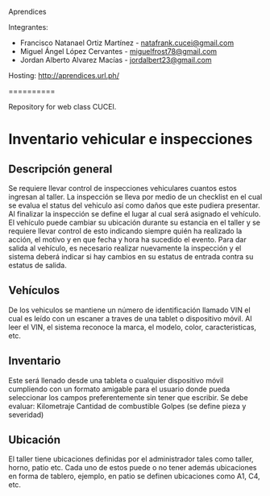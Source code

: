 Aprendices

Integrantes:
* Francisco Natanael Ortiz Martínez - natafrank.cucei@gmail.com
* Miguel Ángel López Cervantes - miguelfrost78@gmail.com
* Jordan Alberto Alvarez Macías - jordalbert23@gmail.com

Hosting: http://aprendices.url.ph/


==========

Repository for web class CUCEI.

# Inventario vehicular e inspecciones

## Descripción general
Se requiere llevar control de inspecciones vehiculares cuantos estos ingresan al taller.
La inspección se lleva por medio de un checklist en el cual se evalua el status del vehiculo así como daños que este pudiera presentar.
Al finalizar la inspección se define el lugar al cual será asignado el vehículo.
El vehículo puede cambiar su ubicación durante su estancia en el taller y se requiere llevar control de esto indicando siempre quién ha realizado la acción, el motivo y en que fecha y hora ha sucedido el evento.
Para dar salida al vehículo, es necesario realizar nuevamente la inspección y el sistema deberá indicar si hay cambios en su estatus de entrada contra su estatus de salida.

## Vehículos
De los vehiculos se mantiene un número de identificación llamado VIN el cual es leído con un escaner a traves de una tablet o dispositivo móvil.
Al leer el VIN, el sistema reconoce la marca, el modelo, color, caracteristicas, etc.

## Inventario
Este será llenado desde una tableta o cualquier dispositivo móvil cumpliendo con un formato amigable para el usuario donde pueda seleccionar los campos preferentemente sin tener que escribir.
Se debe evaluar:
Kilometraje
Cantidad de combustible
Golpes (se define pieza y severidad)

## Ubicación
El taller tiene ubicaciones definidas por el administrador tales como taller, horno, patio etc.
Cada uno de estos puede o no tener además ubicaciones en forma de tablero, ejemplo, en patio se definen ubicaciones como A1, C4, etc.
